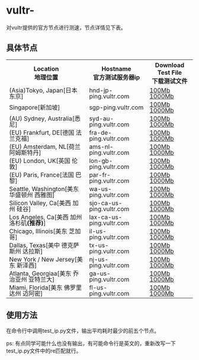 # vultr-
对vultr提供的官方节点进行测速，节点详情见下表。

## 具体节点
<table>
<tbody>
<tr>
<th>Location<br>
地理位置</th>
<th>Hostname<br>
官方测试服务器ip</th>
<th>Download Test File<br>
下载测试文件</th>
</tr>
<tr style="line-height: 16px;">
<td>(Asia)Tokyo, Japan[日本 东京]</td>
<td>hnd-jp-ping.vultr.com</td>
<td><a class="btn-primary btn_small" href="http://hnd-jp-ping.vultr.com/vultr.com.100MB.bin">100Mb</a> <a class="btn-primary btn_small" href="http://hnd-jp-ping.vultr.com/vultr.com.1000MB.bin">1000Mb</a></td>
</tr>
<tr style="line-height: 16px;">
<td>Singapore[新加坡]</td>
<td>sgp-ping.vultr.com</td>
<td><a class="btn-primary btn_small" href="http://sgp-ping.vultr.com/vultr.com.100MB.bin">100Mb</a> <a class="btn-primary btn_small" href="http://sgp-ping.vultr.com/vultr.com.1000MB.bin">1000Mb</a></td>
</tr>
<tr style="line-height: 16px;">
<td>(AU) Sydney, Australia[悉尼]</td>
<td>syd-au-ping.vultr.com</td>
<td><a class="btn-primary btn_small" href="http://syd-au-ping.vultr.com/vultr.com.100MB.bin">100Mb</a> <a class="btn-primary btn_small" href="http://syd-au-ping.vultr.com/vultr.com.1000MB.bin">1000Mb</a></td>
</tr>
<tr style="line-height: 16px;">
<td>(EU) Frankfurt, DE[德国 法兰克福]</td>
<td>fra-de-ping.vultr.com</td>
<td><a class="btn-primary btn_small" href="http://fra-de-ping.vultr.com/vultr.com.100MB.bin">100Mb</a> <a class="btn-primary btn_small" href="http://fra-de-ping.vultr.com/vultr.com.1000MB.bin">1000Mb</a></td>
</tr>
<tr style="line-height: 16px;">
<td>(EU) Amsterdam, NL[荷兰 阿姆斯特丹]</td>
<td>ams-nl-ping.vultr.com</td>
<td><a class="btn-primary btn_small" href="http://ams-nl-ping.vultr.com/vultr.com.100MB.bin">100Mb</a> <a class="btn-primary btn_small" href="http://ams-nl-ping.vultr.com/vultr.com.1000MB.bin">1000Mb</a></td>
</tr>
<tr style="line-height: 16px;">
<td>(EU) London, UK[英国 伦敦]</td>
<td>lon-gb-ping.vultr.com</td>
<td><a class="btn-primary btn_small" href="http://lon-gb-ping.vultr.com/vultr.com.100MB.bin">100Mb</a> <a class="btn-primary btn_small" href="http://lon-gb-ping.vultr.com/vultr.com.1000MB.bin">1000Mb</a></td>
</tr>
<tr style="line-height: 16px;">
<td>(EU) Paris, France[法国 巴黎]</td>
<td>par-fr-ping.vultr.com</td>
<td><a class="btn-primary btn_small" href="http://par-fr-ping.vultr.com/vultr.com.100MB.bin">100Mb</a> <a class="btn-primary btn_small" href="http://par-fr-ping.vultr.com/vultr.com.1000MB.bin">1000Mb</a></td>
</tr>
<tr style="line-height: 16px;">
<td>Seattle, Washington[美东 华盛顿州 西雅图]</td>
<td>wa-us-ping.vultr.com</td>
<td><a class="btn-primary btn_small" href="http://wa-us-ping.vultr.com/vultr.com.100MB.bin">100Mb</a> <a class="btn-primary btn_small" href="http://wa-us-ping.vultr.com/vultr.com.1000MB.bin">1000Mb</a></td>
</tr>
<tr style="line-height: 16px;">
<td>Silicon Valley, Ca[美西 加州 硅谷]</td>
<td>sjo-ca-us-ping.vultr.com</td>
<td><a class="btn-primary btn_small" href="http://sjo-ca-us-ping.vultr.com/vultr.com.100MB.bin">100Mb</a> <a class="btn-primary btn_small" href="http://sjo-ca-us-ping.vultr.com/vultr.com.1000MB.bin">1000Mb</a></td>
</tr>
<tr style="line-height: 16px;">
<td>Los Angeles, Ca[美西 加州 洛杉矶<strong>(推荐)</strong>]</td>
<td>lax-ca-us-ping.vultr.com</td>
<td><a class="btn-primary btn_small" href="http://lax-ca-us-ping.vultr.com/vultr.com.100MB.bin">100Mb</a> <a class="btn-primary btn_small" href="http://lax-ca-us-ping.vultr.com/vultr.com.1000MB.bin">1000Mb</a></td>
</tr>
<tr style="line-height: 16px;">
<td>Chicago, Illinois[美东 芝加哥]</td>
<td>il-us-ping.vultr.com</td>
<td><a class="btn-primary btn_small" href="http://il-us-ping.vultr.com/vultr.com.100MB.bin">100Mb</a> <a class="btn-primary btn_small" href="http://il-us-ping.vultr.com/vultr.com.1000MB.bin">1000Mb</a></td>
</tr>
<tr style="line-height: 16px;">
<td>Dallas, Texas[美中 德克萨斯州 达拉斯]</td>
<td>tx-us-ping.vultr.com</td>
<td><a class="btn-primary btn_small" href="http://tx-us-ping.vultr.com/vultr.com.100MB.bin">100Mb</a> <a class="btn-primary btn_small" href="http://tx-us-ping.vultr.com/vultr.com.1000MB.bin">1000Mb</a></td>
</tr>
<tr style="line-height: 16px;">
<td>New York / New Jersey[美东 新泽西]</td>
<td>nj-us-ping.vultr.com</td>
<td><a class="btn-primary btn_small" href="http://nj-us-ping.vultr.com/vultr.com.100MB.bin">100Mb</a> <a class="btn-primary btn_small" href="http://nj-us-ping.vultr.com/vultr.com.1000MB.bin">1000Mb</a></td>
</tr>
<tr style="line-height: 16px;">
<td>Atlanta, Georgiaa[美东 乔治亚州 亚特兰大]</td>
<td>ga-us-ping.vultr.com</td>
<td><a class="btn-primary btn_small" href="http://ga-us-ping.vultr.com/vultr.com.100MB.bin">100Mb</a> <a class="btn-primary btn_small" href="http://ga-us-ping.vultr.com/vultr.com.1000MB.bin">1000Mb</a></td>
</tr>
<tr style="line-height: 16px;">
<td>Miami, Florida[美东 佛罗里达州 迈阿密]</td>
<td>fl-us-ping.vultr.com</td>
<td><a class="btn-primary btn_small" href="http://fl-us-ping.vultr.com/vultr.com.100MB.bin">100Mb</a> <a class="btn-primary btn_small" href="http://fl-us-ping.vultr.com/vultr.com.1000MB.bin">1000Mb</a></td>
</tr>
</tbody>
</table>

## 使用方法
在命令行中调用test_ip.py文件，输出平均耗时最少的前五个节点。

ps: 有点同学可能什么也没有输出，有可能命令行是英文的，重新改写一下test_ip.py文件中的re匹配就行。